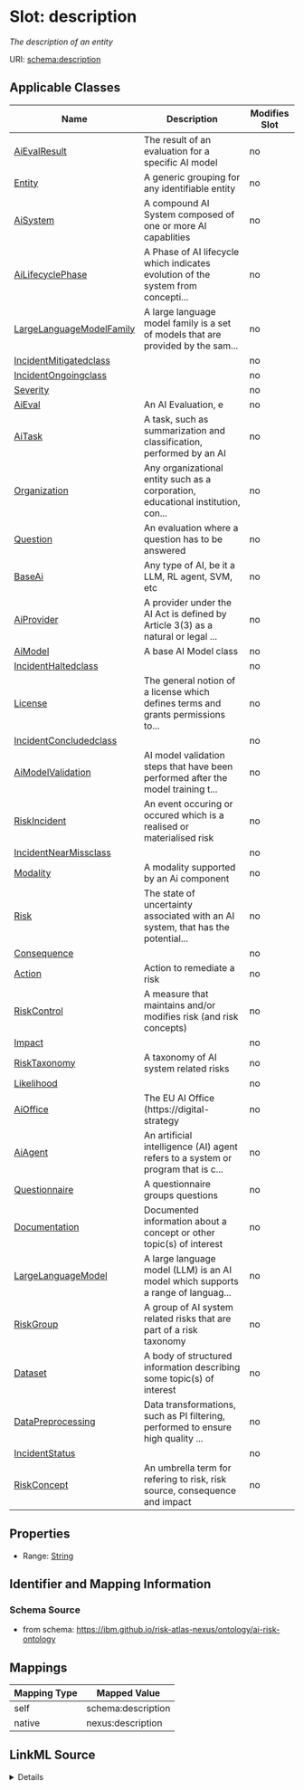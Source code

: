 

# Slot: description


_The description of an entity_





URI: [schema:description](http://schema.org/description)



<!-- no inheritance hierarchy -->





## Applicable Classes

| Name | Description | Modifies Slot |
| --- | --- | --- |
| [AiEvalResult](AiEvalResult.md) | The result of an evaluation for a specific AI model |  no  |
| [Entity](Entity.md) | A generic grouping for any identifiable entity |  no  |
| [AiSystem](AiSystem.md) | A compound AI System composed of one or more AI capablities |  no  |
| [AiLifecyclePhase](AiLifecyclePhase.md) | A Phase of AI lifecycle which indicates evolution of the system from concepti... |  no  |
| [LargeLanguageModelFamily](LargeLanguageModelFamily.md) | A large language model family is a set of models that are provided by the sam... |  no  |
| [IncidentMitigatedclass](IncidentMitigatedclass.md) |  |  no  |
| [IncidentOngoingclass](IncidentOngoingclass.md) |  |  no  |
| [Severity](Severity.md) |  |  no  |
| [AiEval](AiEval.md) | An AI Evaluation, e |  no  |
| [AiTask](AiTask.md) | A task, such as summarization and classification, performed by an AI |  no  |
| [Organization](Organization.md) | Any organizational entity such as a corporation, educational institution, con... |  no  |
| [Question](Question.md) | An evaluation where a question has to be answered |  no  |
| [BaseAi](BaseAi.md) | Any type of AI, be it a LLM, RL agent, SVM, etc |  no  |
| [AiProvider](AiProvider.md) | A provider under the AI Act is defined by Article 3(3) as a natural or legal ... |  no  |
| [AiModel](AiModel.md) | A base AI Model class |  no  |
| [IncidentHaltedclass](IncidentHaltedclass.md) |  |  no  |
| [License](License.md) | The general notion of a license which defines terms and grants permissions to... |  no  |
| [IncidentConcludedclass](IncidentConcludedclass.md) |  |  no  |
| [AiModelValidation](AiModelValidation.md) | AI model validation steps that have been performed after the model training t... |  no  |
| [RiskIncident](RiskIncident.md) | An event occuring or occured which is a realised or materialised risk |  no  |
| [IncidentNearMissclass](IncidentNearMissclass.md) |  |  no  |
| [Modality](Modality.md) | A modality supported by an Ai component |  no  |
| [Risk](Risk.md) | The state of uncertainty associated with an AI system, that has the potential... |  no  |
| [Consequence](Consequence.md) |  |  no  |
| [Action](Action.md) | Action to remediate a risk |  no  |
| [RiskControl](RiskControl.md) | A measure that maintains and/or modifies risk (and risk concepts) |  no  |
| [Impact](Impact.md) |  |  no  |
| [RiskTaxonomy](RiskTaxonomy.md) | A taxonomy of AI system related risks |  no  |
| [Likelihood](Likelihood.md) |  |  no  |
| [AiOffice](AiOffice.md) | The EU AI Office (https://digital-strategy |  no  |
| [AiAgent](AiAgent.md) | An artificial intelligence (AI) agent refers to a system or program that is c... |  no  |
| [Questionnaire](Questionnaire.md) | A questionnaire groups questions |  no  |
| [Documentation](Documentation.md) | Documented information about a concept or other topic(s) of interest |  no  |
| [LargeLanguageModel](LargeLanguageModel.md) | A large language model (LLM) is an AI model which supports a range of languag... |  no  |
| [RiskGroup](RiskGroup.md) | A group of AI system related risks that are part of a risk taxonomy |  no  |
| [Dataset](Dataset.md) | A body of structured information describing some topic(s) of interest |  no  |
| [DataPreprocessing](DataPreprocessing.md) | Data transformations, such as PI filtering, performed to ensure high quality ... |  no  |
| [IncidentStatus](IncidentStatus.md) |  |  no  |
| [RiskConcept](RiskConcept.md) | An umbrella term for refering to risk, risk source, consequence and impact |  no  |







## Properties

* Range: [String](String.md)





## Identifier and Mapping Information







### Schema Source


* from schema: https://ibm.github.io/risk-atlas-nexus/ontology/ai-risk-ontology




## Mappings

| Mapping Type | Mapped Value |
| ---  | ---  |
| self | schema:description |
| native | nexus:description |




## LinkML Source

<details>
```yaml
name: description
description: The description of an entity
from_schema: https://ibm.github.io/risk-atlas-nexus/ontology/ai-risk-ontology
rank: 1000
slot_uri: schema:description
alias: description
domain_of:
- Entity
range: string

```
</details>